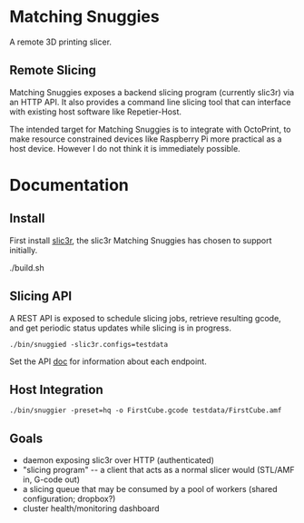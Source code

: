 Matching Snuggies
=================

A remote 3D printing slicer.

Remote Slicing
--------------

Matching Snuggies exposes a backend slicing program (currently slic3r) via
an HTTP API. It also provides a command line slicing tool that can
interface with existing host software like Repetier-Host.

The intended target for Matching Snuggies is to integrate with OctoPrint,
to make resource constrained devices like Raspberry Pi more practical as a
host device.  However I do not think it is immediately possible.

Documentation
=============

Install
-------

First install [slic3r](http://slic3r.org/download), the slic3r Matching
Snuggies has chosen to support initially.

./build.sh

Slicing API
-----------

A REST API is exposed to schedule slicing jobs, retrieve resulting gcode, and
get periodic status updates while slicing is in progress.

```
./bin/snuggied -slic3r.configs=testdata
```

Set the API [doc](API.md) for information about each endpoint.

Host Integration
----------------

```
./bin/snuggier -preset=hq -o FirstCube.gcode testdata/FirstCube.amf
```

Goals
-----

- daemon exposing slic3r over HTTP (authenticated)
- "slicing program" -- a client that acts as a normal slicer would
  (STL/AMF in, G-code out)
- a slicing queue that may be consumed by a pool of workers (shared
  configuration; dropbox?)
- cluster health/monitoring dashboard
